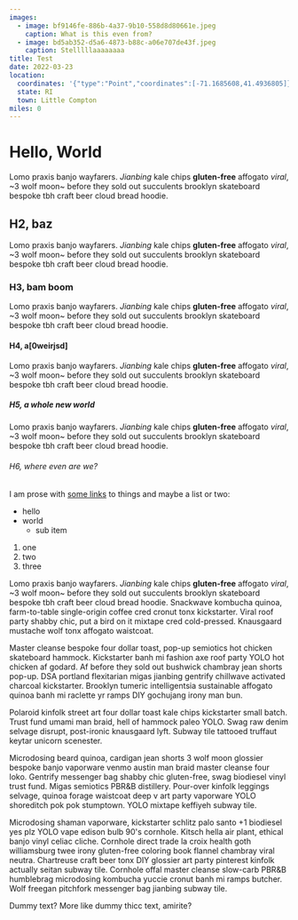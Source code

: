 ```yaml
---
images:
  - image: bf9146fe-886b-4a37-9b10-558d8d80661e.jpeg
    caption: What is this even from?
  - image: bd5ab352-d5a6-4873-b88c-a06e707de43f.jpeg
    caption: Stelllllaaaaaaaa
title: Test
date: 2022-03-23
location:
  coordinates: '{"type":"Point","coordinates":[-71.1685608,41.4936805]}'
  state: RI
  town: Little Compton
miles: 0
---
```


# Hello, World

Lomo praxis banjo wayfarers. *Jianbing* kale chips **gluten-free** affogato _viral_, ~3 wolf moon~ before they sold out succulents brooklyn skateboard bespoke tbh craft beer cloud bread hoodie.

## H2, baz

Lomo praxis banjo wayfarers. *Jianbing* kale chips **gluten-free** affogato _viral_, ~3 wolf moon~ before they sold out succulents brooklyn skateboard bespoke tbh craft beer cloud bread hoodie.

### H3, bam boom

Lomo praxis banjo wayfarers. *Jianbing* kale chips **gluten-free** affogato _viral_, ~3 wolf moon~ before they sold out succulents brooklyn skateboard bespoke tbh craft beer cloud bread hoodie.

#### H4, a[0weirjsd]

Lomo praxis banjo wayfarers. *Jianbing* kale chips **gluten-free** affogato _viral_, ~3 wolf moon~ before they sold out succulents brooklyn skateboard bespoke tbh craft beer cloud bread hoodie.

##### H5, a whole new world

Lomo praxis banjo wayfarers. *Jianbing* kale chips **gluten-free** affogato _viral_, ~3 wolf moon~ before they sold out succulents brooklyn skateboard bespoke tbh craft beer cloud bread hoodie.

###### H6, where even are we?

I am prose with [some links](google.com) to things and maybe a list or two:
* hello
* world
  - sub item

1. one
2. two
3. three

Lomo praxis banjo wayfarers. *Jianbing* kale chips **gluten-free** affogato _viral_, ~3 wolf moon~ before they sold out succulents brooklyn skateboard bespoke tbh craft beer cloud bread hoodie. Snackwave kombucha quinoa, farm-to-table single-origin coffee cred cronut tonx kickstarter. Viral roof party shabby chic, put a bird on it mixtape cred cold-pressed. Knausgaard mustache wolf tonx affogato waistcoat.

Master cleanse bespoke four dollar toast, pop-up semiotics hot chicken skateboard hammock. Kickstarter banh mi fashion axe roof party YOLO hot chicken af godard. Af before they sold out bushwick chambray jean shorts pop-up. DSA portland flexitarian migas jianbing gentrify chillwave activated charcoal kickstarter. Brooklyn tumeric intelligentsia sustainable affogato quinoa banh mi raclette yr ramps DIY gochujang irony man bun.

Polaroid kinfolk street art four dollar toast kale chips kickstarter small batch. Trust fund umami man braid, hell of hammock paleo YOLO. Swag raw denim selvage disrupt, post-ironic knausgaard lyft. Subway tile tattooed truffaut keytar unicorn scenester.

Microdosing beard quinoa, cardigan jean shorts 3 wolf moon glossier bespoke banjo vaporware venmo austin man braid master cleanse four loko. Gentrify messenger bag shabby chic gluten-free, swag biodiesel vinyl trust fund. Migas semiotics PBR&B distillery. Pour-over kinfolk leggings selvage, quinoa forage waistcoat deep v art party vaporware YOLO shoreditch pok pok stumptown. YOLO mixtape keffiyeh subway tile.

Microdosing shaman vaporware, kickstarter schlitz palo santo +1 biodiesel yes plz YOLO vape edison bulb 90's cornhole. Kitsch hella air plant, ethical banjo vinyl celiac cliche. Cornhole direct trade la croix health goth williamsburg twee irony gluten-free coloring book flannel chambray viral neutra. Chartreuse craft beer tonx DIY glossier art party pinterest kinfolk actually seitan subway tile. Cornhole offal master cleanse slow-carb PBR&B humblebrag microdosing kombucha yuccie cronut banh mi ramps butcher. Wolf freegan pitchfork messenger bag jianbing subway tile.

Dummy text? More like dummy thicc text, amirite?
